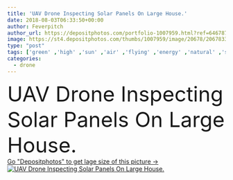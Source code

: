 ```yaml
---
title: 'UAV Drone Inspecting Solar Panels On Large House.'
date: 2018-08-03T06:33:50+00:00
author: Feverpitch
author_url: https://depositphotos.com/portfolio-1007959.html?ref=64678756
image: https://st4.depositphotos.com/thumbs/1007959/image/20678/206783316/api_thumb_450.jpg?forcejpeg=true
type: "post"
tags: ['green' ,'high' ,'sun' ,'air' ,'flying' ,'energy' ,'natural' ,'solar' ,'electric' ,'power' ,'technology' ,'house' ,'several' ,'home' ,'roof' ,'cell' ,'panel' ,'clean' ,'photographing' ,'many' ,'flight' ,'residence' ,'above' ,'aerial' ,'renewable' ,'panels' ,'neighborhood' ,'inspection' ,'inspecting' ,'drone' ,'unmanned' ,'uav' ,'renewable energy' ,'solar panels' ,'go green' ,'solar cell' ,'clean energy' ,'quadcopter' ]
categories: 
  - drone
---
```

<div aling="center">
            <font size="60"> UAV Drone Inspecting Solar Panels On Large House.</font>   
</div>
<div>
    <a href='https://depositphotos.com/206783316/stock-photo-uav-drone-inspecting-solar-panels.html?ref=64678756' target=_blank > Go "Depositphotos" to get lage size of this picture ->
        <img href='https://depositphotos.com/206783316/stock-photo-uav-drone-inspecting-solar-panels.html?ref=64678756' src='https://st4.depositphotos.com/1007959/20678/i/950/depositphotos_206783316-stock-photo-uav-drone-inspecting-solar-panels.jpg?forcejpeg=true' alt='UAV Drone Inspecting Solar Panels On Large House.' >
    </a>
</div>
